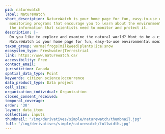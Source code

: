 ```yaml
---
pid: naturewatch
label: NatureWatch
short_description: NatureWatch is your home page for fun, easy-to-use environmental
  monitoring programs that encourage you to learn about the environment while gathering
  the information that scientists need to monitor and protect it.
description: |-
  Do you like to explore and examine the natural world? Want to be a citizen scientist? Are you interested in joining researchers and nature enthusiasts from across Canada in tracking rapid changes in our natural environment?
  NatureWatch is your home page for fun, easy-to-use environmental monitoring programs that encourage you to learn about the environment while gathering the information that scientists need to monitor and protect it. NatureWatch monitoring program are suitable for all levels and interests, designed to develop your scientific observation and data collection skills so that you can actively contribute to scientific understanding of Canada’s environment.
taxon_group: worms|frogs|milkweed|plants|ice|snow
ecosystem_type: Freshwater|Terrestrial
link: https://www.naturewatch.ca/
accessibility: Free
contact_email: 
jurisdiction: Canada
spatial_data_type: Point
keywords: citizen science|occurrence
data_product_type: Data project
cell_size: 
organization_individual: Organization
closed_consent_received: 
temporal_coverage: 
order: '30'
layout: data_item
collection: inputs
thumbnail: "/img/derivatives/simple/naturewatch/thumbnail.jpg"
full: "/img/derivatives/simple/naturewatch/fullwidth.jpg"
---
```

